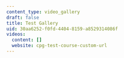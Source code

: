 ```yaml
---
content_type: video_gallery
draft: false
title: Test Gallery
uid: 30aa6252-f0fd-4404-8159-a8529314086f
videos:
  content: []
  website: cpg-test-course-custom-url
---
```

